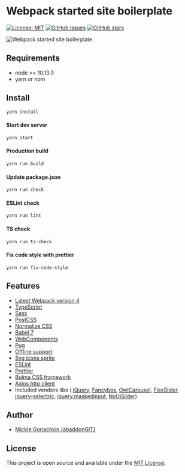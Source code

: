 # Webpack started site boilerplate

[![License: MIT](https://img.shields.io/badge/License-MIT-blue.svg)](https://opensource.org/licenses/MIT)
[![GitHub issues](https://img.shields.io/github/issues/abaddonGIT/abba-webpack-boilerplate)](https://github.com/abaddonGIT/abba-webpack-boilerplate/issues)
[![GitHub stars](https://img.shields.io/github/stars/abaddonGIT/abba-webpack-boilerplate)](https://github.com/abaddonGIT/abba-webpack-boilerplate/stargazers)

![Webpack started site boilerplate](https://miro.medium.com/max/2000/1*Ko-WJyAJ1uoOX4LHaHkweA.png)

## Requirements
- node >= 10.13.0
- yarn or npm

## Install
    yarn install    
#### Start dev server
    yarn start
#### Production build    
    yarn run build
#### Update package.json
    yarn run check
#### ESLint check
    yarn run lint
#### TS check
    yarn run ts-check
#### Fix code style with prettier
    yarn run fix-code-style    

## Features
- [Latest Webpack version 4](https://github.com/webpack/webpack)
- [TypeScript](https://www.typescriptlang.org/)
- [Sass](https://sass-lang.com/)
- [PostCSS](https://postcss.org/)
- [Normalize CSS](https://necolas.github.io/normalize.css/)
- [Babel 7](https://babeljs.io/)
- [WebComponents](https://github.com/webcomponents/webcomponentsjs)
- [Pug](https://pugjs.org/api/getting-started.html)
- [Offline support](https://github.com/NekR/offline-plugin)
- [Svg icons sprite](https://github.com/JetBrains/svg-sprite-loader)
- [ESLint](https://eslint.org/)
- [Prettier](https://prettier.io/)
- [Bulma CSS framework](https://bulma.io/)
- [Axios http client](https://github.com/axios/axios)
- Included vendors libs (
[jQuery](https://jquery.com/), 
[Fancybox](https://fancyapps.com/fancybox/3/), 
[OwlCarousel](https://owlcarousel2.github.io/OwlCarousel2/), 
[FlexSlider](http://flexslider.woothemes.com/),
[jquery-selectric](https://selectric.js.org/),
[jquery.maskedinput](https://github.com/digitalBush/jquery.maskedinput),
[NoUiSlider](https://refreshless.com/nouislider/))

## Author

- [Mickle Goriachkin (abaddonGIT) ](https://github.com/abaddonGIT)

## License

This project is open source and available under the [MIT License](LICENSE).
